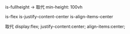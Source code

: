 

is-fullheight → 取代 min-height: 100vh


is-flex is-justify-content-center is-align-items-center

取代
display:flex;
justify-content:center;
align-items:center;